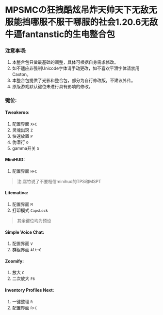 # MPSMCの狂拽酷炫吊炸天帅天下无敌无服能挡哪服不服干哪服的社会1.20.6无敌牛逼fantanstic的生电整合包

### 注意事项:

1. 本整合包只做最基础的调整，具体可根据自身需求修改。
2. 如不适应非强制Unicode字体请手动更改，如不喜欢平滑字体请禁用Caxton。
3. 本整合包提供了光影和整合包，部分为自行修改版，不建议外传。
4. 原版游戏默认键位未进行具有影响的修改。

### 键位:

#### Tweakeroo:
1. 配置界面 `X+C`
2. 灵魂出窍 `Z`
3. 快速放置 `P`
4. 伪潜行 `O`
5. gamma开关 `G`

#### MiniHUD:
1. 配置界面 `H+C`
> 注:腐竹说了不要相信minihud的TPS和MSPT

#### Litematica:
1. 配置界面 `M`
2. 打印模式 `CapsLock`
> 其余键位均为预设

#### Simple Voice Chat:
1. 配置界面 `V`
2. 群组界面 `Alt+G`

#### Zoomify:
1. 放大 `C`
2. 二次放大 `F6`

#### Inventory Profiles Next:
1. 一键整理 `R`
2. 配置界面 `R+C`
